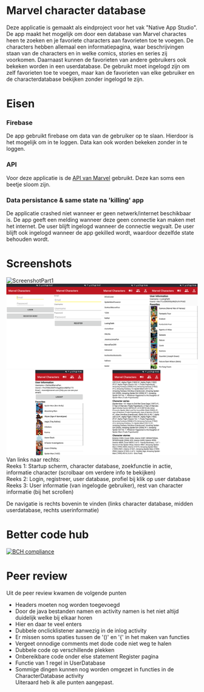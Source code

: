# Marvel character database

Deze applicatie is gemaakt als eindproject voor het vak "Native App Studio". De app maakt het mogelijk om door een database van Marvel charactes heen te zoeken en je favoriete characters aan favorieten toe te voegen. De characters hebben allemaal een informatiepagina, waar beschrijvingen staan van de characters en in welke comics, stories en series zij voorkomen. Daarnaast kunnen de favorieten van andere gebruikers ook bekeken worden in een userdatabase.
De gebruikt moet ingelogd zijn om zelf favorieten toe te voegen, maar kan de favorieten van elke gebruiker en de characterdatabase bekijken zonder ingelogd te zijn.

# Eisen
### Firebase
De app gebruikt firebase om data van de gebruiker op te slaan. Hierdoor is het mogelijk om in te loggen. Data kan ook worden bekeken zonder in te loggen.
### API
Voor deze applicatie is de [API van Marvel](https://developer.marvel.com/) gebruikt. Deze kan soms een beetje sloom zijn.
### Data persistance & same state na 'killing' app
De applicatie crashed niet wanneer er geen netwerk/internet beschikbaar is. De app geeft een melding wanneer deze geen connectie kan maken met het internet. De user blijft ingelogd wanneer de connectie wegvalt. De user blijft ook ingelogd wanneer de app gekilled wordt, waardoor dezelfde state behouden wordt.

# Screenshots
![ScreenshotPart1](/doc/ScreensPart1.png)
![ScreenshotPart2](/doc/ScreensPart2.png)
![ScreenshotPart2](/doc/ScreensPart3.png)
Van links naar rechts:  
Reeks 1: Startup scherm, character database, zoekfunctie in actie, informatie character (scrolbaar om verdere info te bekijken)  
Reeks 2: Login, registreer, user database, profiel bij klik op user database  
Reeks 3: User informatie (van ingelogde gebruiker), rest van character informatie (bij het scrollen)  

De navigatie is rechts bovenin te vinden (links character database, midden userdatabase, rechts userinformatie)

# Better code hub
[![BCH compliance](https://bettercodehub.com/edge/badge/10983430/maritbeerepoot-pset6?branch=master)](https://bettercodehub.com/)

# Peer review
Uit de peer review kwamen de volgende punten
* Headers moeten nog worden toegevoegd
* Door de java bestanden namen en activity namen is het niet altijd duidelijk welke bij elkaar horen
* Hier en daar te veel enters
* Dubbele onclicklistener aanwezig in de inlog activity
* Er missen soms spaties tussen de '()' en '{' in het maken van functies
* Vergeet onnodige comments met dode code niet weg te halen
* Dubbele code op verschillende plekken
* Onbereikbare code onder else statement Register pagina
* Functie van 1 regel in UserDatabase
* Sommige dingen kunnen nog worden omgezet in functies in de CharacterDatabase activity  
Uiteraard heb ik alle punten aangepast.





